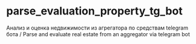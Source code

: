 # parse_evaluation_property_tg_bot
Анализ и оценка недвижимости из агрегатора по средствам telegram бота / Parse and evaluate real estate from an aggregator via telegram bot
